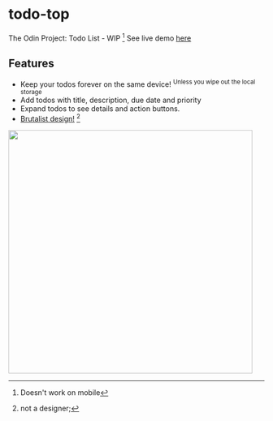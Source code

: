 # todo-top
The Odin Project: Todo List - WIP [^1]
See live demo <a href="https://kbly538.github.io/todo-top/">here</a>
## Features
- Keep your todos forever on the same device! <sup> Unless you wipe out the local storage </sup>
- Add todos with title, description, due date and priority 
- Expand todos to see details and action buttons.
- [Brutalist design!](https://brutalist-web.design/) [^2]


<img src="https://user-images.githubusercontent.com/4437722/203876739-9ca160d8-3618-4d3f-9f3b-08b3d1ed6037.png" width="480">



[^1]: Doesn't work on mobile
[^2]: not a designer;
